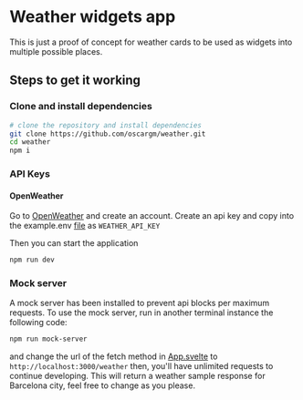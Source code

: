 # Weather widgets app

This is just a proof of concept for weather cards to be used as widgets into multiple possible places.

## Steps to get it working

### Clone and install dependencies

```bash
# clone the repository and install dependencies
git clone https://github.com/oscargm/weather.git
cd weather
npm i
```

### API Keys

#### OpenWeather

Go to [OpenWeather](https://openweathermap.org) and create an account.
Create an api key and copy into the example.env [file](./example.env) as `WEATHER_API_KEY`

Then you can start the application

```bash
npm run dev
```

### Mock server

A mock server has been installed to prevent api blocks per maximum requests.
To use the mock server, run in another terminal instance the following code:

```bash
npm run mock-server
```

and change the url of the fetch method in [App.svelte](./src/App.svelte) to `http://localhost:3000/weather`
then, you'll have unlimited requests to continue developing.
This will return a weather sample response for Barcelona city, feel free to change as you please.
